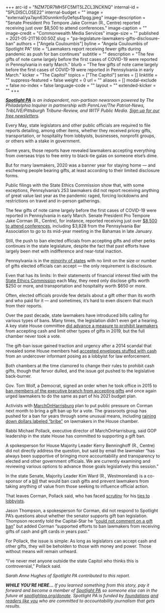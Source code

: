 +++
arc-id = "NZM7DR7MH5FC5MT5LZCL3NCKNQ"
internal-id = "SPLDISCLOSE22"
internal-budget = ""
image = "external/ya7ayn630snmkm5y0efqs41pqg.jpeg"
image-description = "Senate President Pro Tempore Jake Corman (R., Centre) reported receiving just over $8,500 to attend conferences."
image-caption = ""
image-credit = "Commonwealth Media Services"
image-size = ""
published = 2021-05-21T16:00:50Z
slug = "pa-legislature-lawmakers-gifts-disclosure-ban"
authors = ["Angela Couloumbis"]
byline = "Angela Couloumbis of Spotlight PA"
title = "Lawmakers report receiving fewer gifts during pandemic as push for ban continues"
subtitle = ""
description = "The few gifts of note came largely before the first cases of COVID-19 were reported in Pennsylvania in early March."
blurb = "The few gifts of note came largely before the first cases of COVID-19 were reported in Pennsylvania in early March."
kicker = "The Capitol"
topics = ["The Capitol"]
series = []
linktitle = ""
suppress-featured = false
weight = 0
url = ""
aliases = []
modal-exclude = false
no-index = false
language-code = ""
layout = ""
extended-kicker = ""
+++

<a href="https://www.spotlightpa.org/"><i><b>Spotlight PA</b></i></a><i> is an independent, non-partisan newsroom powered by The Philadelphia Inquirer in partnership with PennLive/The Patriot-News, TribLIVE/Pittsburgh Tribune-Review, and WITF Public Media. </i><a href="https://www.spotlightpa.org/newsletters"><i>Sign up for our free newsletters</i></a><i>.</i>

Every May, state legislators and other public officials are required to file reports detailing, among other items, whether they received pricey gifts, transportation, or hospitality from lobbyists, businesses, nonprofit groups, or others with a stake in government.

Some years, those reports have revealed lawmakers accepting everything from overseas trips to free entry to black-tie galas on someone else’s dime.

But for many lawmakers, 2020 was a banner year for staying home — and eschewing people bearing gifts, at least according to their limited disclosure forms.

<script src="https://www.spotlightpa.org/embed.js" async></script><div data-spl-embed-version="1" data-spl-src="https://www.spotlightpa.org/embeds/newsletter/"></div>

Public filings with the State Ethics Commission show that, with some exceptions, Pennsylvania’s 253 lawmakers did not report receiving anything of great value last year as the pandemic raged, forcing lockdowns and restrictions on travel and in-person gatherings.

The few gifts of note came largely before the first cases of COVID-19 were reported in Pennsylvania in early March. Senate President Pro Tempore Jake Corman (R., Centre), for instance, reported receiving just over <a href="https://www.ethicsrulings.pa.gov/WebLink/DocView.aspx?id=419852&searchid=a2dd92eb-c4c6-475f-8817-d737e9699699&dbid=0&repo=EthicsLF8">$8,500 to attend conferences</a>, including $3,828 from the Pennsylvania Bar Association to go to its mid-year meeting in the Bahamas in late January.

Still, the push to ban elected officials from accepting gifts and other perks continues in the state legislature, despite the fact that past efforts have largely been met with indifference and near-total inaction.

Pennsylvania is in the <a href="https://www.ncsl.org/research/ethics/50-state-table-gift-laws.aspx">minority of states</a> with no limit on the size or number of gifts elected officials can accept — the only requirement is disclosure.

Even that has its limits: In their statements of financial interest filed with the <a href="https://www.ethicsrulings.pa.gov/WebLink/CustomSearch.aspx?SearchName=SearchforStatementsofFinancialInterestsforms&repo=EthicsLF8">State Ethics Commission</a> each May, they need only disclose gifts worth $250 or more, and transportation and hospitality worth $650 or more.

Often, elected officials provide few details about a gift other than its worth and who paid for it — and sometimes, it’s hard to even discern that much from their reports.

Over the past decade, state lawmakers have introduced bills calling for various types of bans. Many times, the legislation didn’t even get a hearing. A key state House committee <a href="https://whyy.org/articles/after-years-of-pressure-from-advocates-pa-house-advances-gift-ban/">did advance a measure to prohibit lawmakers</a> from accepting cash and limit other types of gifts in 2019, but the full chamber never took a vote.

The gift-ban issue gained traction and urgency after a 2014 scandal that revealed some House members had <a href="https://www.inquirer.com/philly/news/20140316_Kane_shut_down_sting_that_snared_Phila__officials.html">accepted envelopes stuffed with cash</a> from an undercover informant posing as a lobbyist for law enforcement.

Both chambers at the time clamored to change their rules to prohibit cash gifts, though that fervor dulled, and the issue got pushed to the legislative back-burner.

Gov. Tom Wolf, a Democrat, signed an order when he took office in 2015 to <a href="https://www.pennlive.com/politics/2015/01/gov_tom_wolf_signs_gift_ban_le.html">ban members of the executive branch from accepting gifts</a> and once again urged lawmakers to do the same as part of his 2021 budget plan.

Activists with <a href="https://www.mohpa.org/" target="_blank">MarchOnHarrisburg</a> plan to put public pressure on Corman next month to bring a gift ban up for a vote. The grassroots group has pushed for a ban for years through some unusual means, including <a href="https://www.facebook.com/MarchOnHarrisburg2/posts/1174371349670078">raining down dollars labeled “bribe”</a> on lawmakers in the House chamber.

Rabbi Michael Pollack, executive director of MarchOnHarrisburg, said GOP leadership in the state House has committed to supporting a gift ban.

A spokesperson for House Majority Leader Kerry Benninghoff (R., Centre) did not directly address the question, but said by email the lawmaker “has always been supportive of bringing more accountability and transparency to elected and other government officials. We are currently examining and reviewing various options to advance those goals legislatively this session.”

<script src="https://www.spotlightpa.org/embed.js" async></script><div data-spl-embed-version="1" data-spl-src="https://www.spotlightpa.org/embeds/donate/?teaser_text=If%20you%20learned%20something%20from%20this%20report%2C%20pay%20it%20forward%20and%20become%20a%20member%20of%20Spotlight%20PA%20so%20someone%20else%20can%20in%20the%20future."></div>

In the state Senate, Majority Leader Kim Ward (R., Westmoreland) is a co-sponsor of a <a href="https://www.legis.state.pa.us/cfdocs/billInfo/billInfo.cfm?sYear=2021&sInd=0&body=S&type=B&bn=0401" target="_blank">bill</a> that would ban cash gifts and prevent lawmakers from taking anything of value from those seeking to influence official action.

That leaves Corman, Pollack said, who has faced <a href="https://www.spotlightpa.org/news/2020/08/pa-campaign-dark-money-growth-opportunity-fund-jake-corman-gop/" target="_blank">scrutiny</a> for his <a href="https://www.spotlightpa.org/news/2021/05/pa-lobbying-reform-political-consultants-jake-corman-mavericks/" target="_blank">ties to lobbyists</a>.

Jason Thompson, a spokesperson for Corman, did not respond to Spotlight PA’s questions about whether the senator supports gift ban legislation. Thompson recently told the Capital-Star he “<a href="https://www.penncapital-star.com/government-politics/pa-s-top-two-republicans-announce-plans-for-lobbying-reform-but-is-it-enough/" target="_blank">could not comment on a gift ban</a>” but added Corman “supported efforts to ban lawmakers from receiving gifts of cash and gift cards in years past.”

For Pollack, the issue is simple: As long as legislators can accept cash and other gifts, they will be beholden to those with money and power. Those without means will remain unheard.

“I’ve never met anyone outside the state Capitol who thinks this is controversial,” Pollack said.

<i>Sarah Anne Hughes of Spotlight PA contributed to this report.</i>

<i><b>WHILE YOU’RE HERE...</b></i><i> If you learned something from this story, pay it forward and become a member of </i><a href="https://www.spotlightpa.org/"><i>Spotlight PA</i></a><i> so someone else can in the future at </i><a href="https://www.spotlightpa.org/donate"><i>spotlightpa.org/donate</i></a><i>. Spotlight PA is funded by</i><a href="https://www.spotlightpa.org/support"><i> foundations</i></a><i> </i><a href="https://www.spotlightpa.org/support"><i>and readers like you</i></a><i> who are committed to accountability journalism that gets results.</i>

